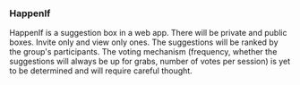 ### HappenIf
HappenIf is a suggestion box in a web app. There will be private and public boxes. Invite only and view only ones. The suggestions will be ranked by the group's participants. The voting mechanism (frequency, whether the suggestions will always be up for grabs, number of votes per session) is yet to be determined and will require careful thought.
